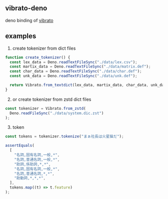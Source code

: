 ## vibrato-deno

deno binding of [vibrato](https://github.com/daac-tools/vibrato)

## examples

1. create tokenizer from dict files

```ts
function create_tokenizer() {
  const lex_data = Deno.readTextFileSync("./data/lex.csv");
  const martix_data = Deno.readTextFileSync("./data/matrix.def");
  const char_data = Deno.readTextFileSync("./data/char.def");
  const unk_data = Deno.readTextFileSync("./data/unk.def");

  return Vibrato.from_textdict(lex_data, martix_data, char_data, unk_data);
}
```

2. or create tokenizer from zstd dict files

```ts
const tokenizer = Vibrato.from_zstd(
  Deno.readFileSync("./data/system.dic.zst")
);
```

3. token

```ts
const tokens = tokenizer.tokenize("まぁ社長は火星猫だ");

assertEquals(
  [
    "名詞,固有名詞,一般,*",
    "名詞,普通名詞,一般,*",
    "助詞,係助詞,*,*",
    "名詞,固有名詞,一般,*",
    "名詞,普通名詞,*,*",
    "助動詞,*,*,*",
  ],
  tokens.map((t) => t.feature)
);
```